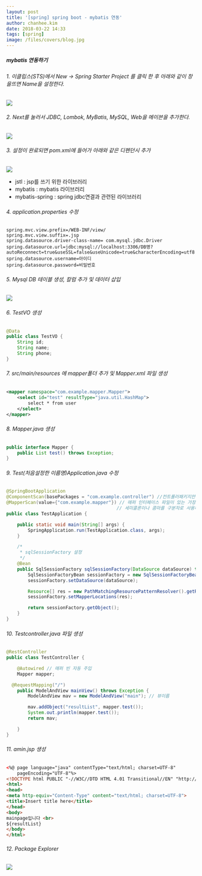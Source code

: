 ```yaml
---
layout: post
title: '[spring] spring boot - mybatis 연동'
author: chanhee.kim
date: 2018-03-22 14:33
tags: [spring]
image: /files/covers/blog.jpg
---
```


##### mybatis 연동하기

###### 1. 이클립스(STS)에서 New -> Spring Starter Project 를 클릭 한 후 아래와 같이 창을뜨면 Name을 설정한다. <br>
<img src="{{ site.baseurl }}/assets/images/mybatis/mybatis1.PNG"><br>

###### 2. Next를 눌러서 JDBC, Lombok, MyBatis, MySQL, Web을 메이븐을 추가한다. <br>
<img src="{{ site.baseurl }}/assets/images/mybatis/mybatis2.PNG"><br>

###### 3. 설정이 완료되면 pom.xml에 들어가 아래와 같은 디펜던시 추가 <br>
<img src="{{ site.baseurl }}/assets/images/mybatis/mybatis3.PNG"><br>
 - jstl : jsp를 쓰기 위한 라이브러리
 - mybatis : mybatis 라이브러리
 - mybatis-spring : spring jdbc연결과 관련된 라이브러리

###### 4. application.properties 수정

 ```
 spring.mvc.view.prefix=/WEB-INF/view/
 spring.mvc.view.suffix=.jsp
 spring.datasource.driver-class-name= com.mysql.jdbc.Driver
 spring.datasource.url=jdbc:mysql://localhost:3306/DB명?autoReconnect=true&useSSL=false&useUnicode=true&characterEncoding=utf8
 spring.datasource.username=아이디
 spring.datasource.password=비밀번호
 ```

###### 5. Mysql DB 테이블 생성, 칼럼 추가 및 데이터 삽입<br>
<img src="{{ site.baseurl }}/assets/images/mybatis/mybatis4.PNG"><br>

###### 6. TestVO 생성

``` java
@Data
public class TestVO {
	String id;
	String name;
	String phone;
}
```

###### 7. src/main/resources 에 mapper폴더 추가 및 Mapper.xml 파일 생성

``` xml
<mapper namespace="com.example.mapper.Mapper">
	<select id="test" resultType="java.util.HashMap">
		select * from user
	</select>
</mapper>
```

###### 8. Mapper.java 생성

```java
public interface Mapper {
	public List test() throws Exception;
}
```

###### 9. Test(처음설정한 이름명)Application.java 수정

```java
@SpringBootApplication
@ComponentScan(basePackages = "com.example.controller") //컨트롤러패키지안 파일들 빈등록 설정
@MapperScan(value={"com.example.mapper"}) // 매퍼 인터페이스 파일이 있는 가장 상위 패키지를 지정하면 된다.
                                         // 세미콜론이나 콤마를 구분자로 사용해서 한개 이상의 패키지를 셋팅할 수 있다. 매퍼는 지정된 패키지에서 재귀적으로 하위 패키지를 모두 검색할 것이다.
public class TestApplication {

	public static void main(String[] args) {
		SpringApplication.run(TestApplication.class, args);
	}

	/*
	 * sqlSessionFactory 설정
	 */
	@Bean
	public SqlSessionFactory sqlSessionFactory(DataSource dataSource) throws Exception {
		SqlSessionFactoryBean sessionFactory = new SqlSessionFactoryBean();
		sessionFactory.setDataSource(dataSource);

		Resource[] res = new PathMatchingResourcePatternResolver().getResources("classpath:mapper/*Mapper.xml"); // 매퍼xml 클래스패스 지정
		sessionFactory.setMapperLocations(res);

		return sessionFactory.getObject();
	}
}
```

###### 10. Testcontroller.java 파일 생성

```java
@RestController
public class TestController {

	@Autowired // 매퍼 빈 자동 주입
	Mapper mapper;

  @RequestMapping("/")
	public ModelAndView mainView() throws Exception {
		ModelAndView mav = new ModelAndView("main"); // 뷰이름

		mav.addObject("resultList", mapper.test());
		System.out.println(mapper.test());
		return mav;

	}
}
```

###### 11. amin.jsp 생성

```html
<%@ page language="java" contentType="text/html; charset=UTF-8"
    pageEncoding="UTF-8"%>
<!DOCTYPE html PUBLIC "-//W3C//DTD HTML 4.01 Transitional//EN" "http://www.w3.org/TR/html4/loose.dtd">
<html>
<head>
<meta http-equiv="Content-Type" content="text/html; charset=UTF-8">
<title>Insert title here</title>
</head>
<body>
mainpage입니다 <br>
${resultList}
</body>
</html>
```

###### 12. Package Explorer <br>
<img src="{{ site.baseurl }}/assets/images/mybatis/mybatis5.PNG"><br>
